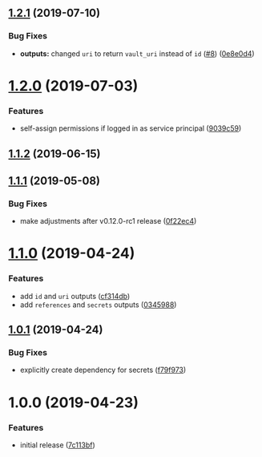 ## [1.2.1](https://github.com/innovationnorway/terraform-azurerm-key-vault/compare/v1.2.0...v1.2.1) (2019-07-10)


### Bug Fixes

* **outputs:** changed `uri` to return `vault_uri` instead of `id` ([#8](https://github.com/innovationnorway/terraform-azurerm-key-vault/issues/8)) ([0e8e0d4](https://github.com/innovationnorway/terraform-azurerm-key-vault/commit/0e8e0d4))

# [1.2.0](https://github.com/innovationnorway/terraform-azurerm-key-vault/compare/v1.1.2...v1.2.0) (2019-07-03)


### Features

* self-assign permissions if logged in as service principal ([9039c59](https://github.com/innovationnorway/terraform-azurerm-key-vault/commit/9039c59))

## [1.1.2](https://github.com/innovationnorway/terraform-azurerm-key-vault/compare/v1.1.1...v1.1.2) (2019-06-15)

## [1.1.1](https://github.com/innovationnorway/terraform-azurerm-key-vault/compare/v1.1.0...v1.1.1) (2019-05-08)


### Bug Fixes

* make adjustments after v0.12.0-rc1 release ([0f22ec4](https://github.com/innovationnorway/terraform-azurerm-key-vault/commit/0f22ec4))

# [1.1.0](https://github.com/innovationnorway/terraform-azurerm-key-vault/compare/v1.0.1...v1.1.0) (2019-04-24)


### Features

* add `id` and `uri` outputs ([cf314db](https://github.com/innovationnorway/terraform-azurerm-key-vault/commit/cf314db))
* add `references` and `secrets` outputs ([0345988](https://github.com/innovationnorway/terraform-azurerm-key-vault/commit/0345988))

## [1.0.1](https://github.com/innovationnorway/terraform-azurerm-key-vault/compare/v1.0.0...v1.0.1) (2019-04-24)


### Bug Fixes

* explicitly create dependency for secrets ([f79f973](https://github.com/innovationnorway/terraform-azurerm-key-vault/commit/f79f973))

# 1.0.0 (2019-04-23)


### Features

* initial release ([7c113bf](https://github.com/innovationnorway/terraform-azurerm-key-vault/commit/7c113bf))
